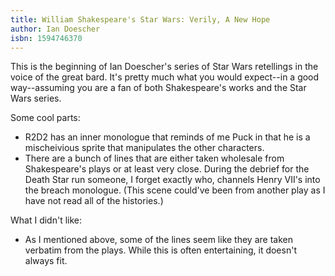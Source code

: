 ```yaml
---
title: William Shakespeare's Star Wars: Verily, A New Hope
author: Ian Doescher
isbn: 1594746370
---
```


This is the beginning of Ian Doescher's series of Star Wars retellings in the voice of the great bard.
It's pretty much what you would expect--in a good way--assuming you are a fan of both Shakespeare's works
and the Star Wars series.

Some cool parts:
* R2D2 has an inner monologue that reminds of me Puck in that he is a mischeivious sprite that
  manipulates the other characters.
* There are a bunch of lines that are either taken wholesale from Shakespeare's plays or at
  least very close. During the debrief for the Death Star run someone, I forget exactly who,
  channels Henry VII's into the breach monologue. (This scene could've been from another play
  as I have not read all of the histories.)

What I didn't like:
* As I mentioned above, some of the lines seem like they are taken verbatim from the plays.
  While this is often entertaining, it doesn't always fit.

